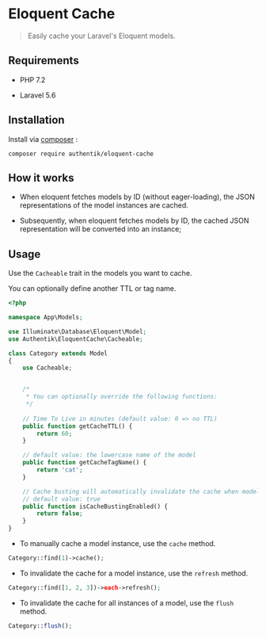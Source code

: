 # Eloquent Cache

> Easily cache your Laravel's Eloquent models.

## Requirements

- PHP 7.2

- Laravel 5.6

## Installation

Install via [composer](https://getcomposer.org/) :

`composer require authentik/eloquent-cache`

## How it works

- When eloquent fetches models by ID (without eager-loading), the JSON representations of the model instances are cached.

- Subsequently, when eloquent fetches models by ID, the cached JSON representation will be converted into an instance;

## Usage

Use the `Cacheable` trait in the models you want to cache.

You can optionally define another TTL or tag name.

```php
<?php

namespace App\Models;

use Illuminate\Database\Eloquent\Model;
use Authentik\EloquentCache\Cacheable;

class Category extends Model
{
    use Cacheable;


    /*
     * You can optionally override the following functions:
     */
    
    // Time To Live in minutes (default value: 0 => no TTL)
    public function getCacheTTL() {
        return 60;
    }

    // default value: the lowercase name of the model
    public function getCacheTagName() {
        return 'cat';
    }

    // Cache busting will automatically invalidate the cache when model instances are updated or deleted.
    // default value: true
    public function isCacheBustingEnabled() {
        return false;
    }
}
```

- To manually cache a model instance, use the `cache` method.

```php
Category::find(1)->cache();
```

- To invalidate the cache for a model instance, use the `refresh` method.

```php
Category::find([1, 2, 3])->each->refresh();
```

- To invalidate the cache for all instances of a model, use the `flush` method.

```php
Category::flush();
```
